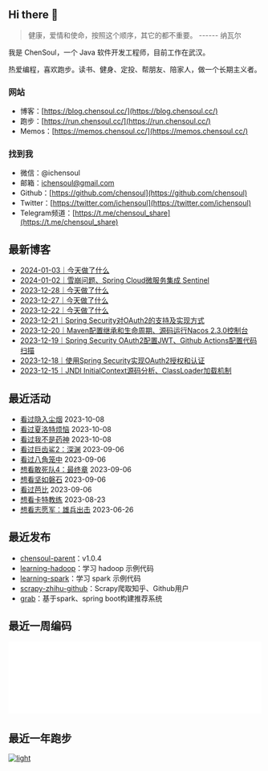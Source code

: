 ## Hi there 👋

> 健康，爱情和使命，按照这个顺序，其它的都不重要。 ------ 纳瓦尔

我是 ChenSoul，一个 Java 软件开发工程师，目前工作在武汉。

热爱编程，喜欢跑步。读书、健身、定投、帮朋友、陪家人，做一个长期主义者。

### 网站

- 博客：[https://blog.chensoul.cc/](https://blog.chensoul.cc/)
- 跑步：[https://run.chensoul.cc/](https://run.chensoul.cc/)
- Memos：[https://memos.chensoul.cc/](https://memos.chensoul.cc/)

### 找到我

- 微信：@ichensoul
- 邮箱：[ichensoul@gmail.com](mailto:ichensoul@gmail.com)
- Github：[https://github.com/chensoul](https://github.com/chensoul)
- Twitter：[https://twitter.com/ichensoul](https://twitter.com/ichensoul)
- Telegram频道：[https://t.me/chensoul_share](https://t.me/chensoul_share)

## 最新博客

<!-- blog starts -->
- [2024-01-03｜今天做了什么](https://blog.chensoul.cc/posts/2024/01/03/til/)
- [2024-01-02｜雪崩问题、Spring Cloud微服务集成 Sentinel](https://blog.chensoul.cc/posts/2024/01/02/til/)
- [2023-12-28｜今天做了什么](https://blog.chensoul.cc/posts/2023/12/28/til/)
- [2023-12-27｜今天做了什么](https://blog.chensoul.cc/posts/2023/12/27/til/)
- [2023-12-22｜今天做了什么](https://blog.chensoul.cc/posts/2023/12/22/til/)
- [2023-12-21｜Spring Security对OAuth2的支持及实现方式](https://blog.chensoul.cc/posts/2023/12/21/til/)
- [2023-12-20｜Maven配置继承和生命周期、源码运行Nacos 2.3.0控制台](https://blog.chensoul.cc/posts/2023/12/20/til/)
- [2023-12-19｜Spring Security OAuth2配置JWT、Github Actions配置代码扫描](https://blog.chensoul.cc/posts/2023/12/19/til/)
- [2023-12-18｜使用Spring Security实现OAuth2授权和认证](https://blog.chensoul.cc/posts/2023/12/18/til/)
- [2023-12-15｜JNDI InitialContext源码分析、ClassLoader加载机制](https://blog.chensoul.cc/posts/2023/12/15/til/)
<!-- blog ends -->

## 最近活动

<!-- douban starts -->
- [看过隐入尘烟](http://movie.douban.com/subject/35131346/) 2023-10-08
- [看过夏洛特烦恼](http://movie.douban.com/subject/25964071/) 2023-10-08
- [看过我不是药神](http://movie.douban.com/subject/26752088/) 2023-10-08
- [看过巨齿鲨2：深渊](http://movie.douban.com/subject/34882958/) 2023-09-06
- [看过八角笼中](http://movie.douban.com/subject/35765480/) 2023-09-06
- [想看敢死队4：最终章](http://movie.douban.com/subject/25845297/) 2023-09-06
- [想看坚如磐石](http://movie.douban.com/subject/33447633/) 2023-09-06
- [看过芭比](http://movie.douban.com/subject/4058939/) 2023-09-06
- [想看卡特教练](http://movie.douban.com/subject/1309017/) 2023-08-23
- [想看志愿军：雄兵出击](http://movie.douban.com/subject/35496350/) 2023-06-26
<!-- douban ends -->

## 最近发布

<!-- recent_releases starts -->
- [chensoul-parent](https://github.com/chensoul/chensoul-parent/releases/tag/v1.0.4)：v1.0.4
- [learning-hadoop](https://github.com/chensoul/learning-hadoop/releases/tag/v0.0.1)：学习 hadoop 示例代码
- [learning-spark](https://github.com/chensoul/learning-spark/releases/tag/v0.0.1)：学习 spark 示例代码
- [scrapy-zhihu-github](https://github.com/chensoul/scrapy-zhihu-github/releases/tag/v0.0.1)：Scrapy爬取知乎、Github用户
- [grab](https://github.com/chensoul/grab/releases/tag/v0.0.1)：基于spark、spring boot构建推荐系统
<!-- recent_releases ends -->

## 最近一周编码

![light](https://raw.githubusercontent.com/chensoul/chensoul/main/images/wakatime_weekly_language_stats.svg#gh-light-mode-only)

## 最近一年跑步

[![light](https://raw.githubusercontent.com/chensoul/running_page/master/assets/github_2023.svg#gh-light-mode-only)](https://run.chensoul.cc)
